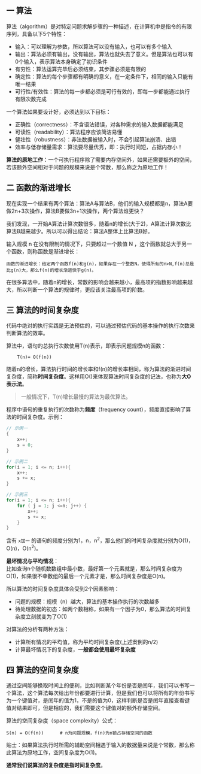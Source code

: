 ## 一 算法

算法（algorithm）是对特定问题求解步骤的一种描述，在计算机中是指令的有限序列，具备以下5个特性：
- 输入：可以理解为参数，所以算法可以没有输入，也可以有多个输入
- 输出：算法必须有输出，没有输出，算法也就失去了意义。但是算法也可以有0个输入，表示算法本身确定了初识条件
- 有穷性：算法运算完毕后必须结束，其步骤必须是有限的
- 确定性：算法的每个步骤都有明确的意义，在一定条件下，相同的输入只能有唯一结果
- 可行性/有效性：算法的每一步都必须是可行有效的，即每一步都能通过执行有限次数完成

一个算法如果要设计好，必须达到以下目标：
- 正确性（correctness）：不含语法错误，对各种需求的输入数据都能满足
- 可读性（readability）：算法程序应该简洁易懂
- 健壮性（robustness）：非法数据被输入时，不会引起算法崩溃、出错
- 效率与低存储量需求：算法要尽量优秀，即：执行时间短，占据内存小！

**算法的原地工作**：一个可执行程序除了需要内存空间外，如果还需要额外的空间，若该额外空间相对于问题的规模来说是个常数，那么称之为原地工作！  

## 二 函数的渐进增长

现在实现一个结果有两个算法：算法A与算法B，他们的输入规模都是n，算法A要做2n+3次操作，算法B要做3n+1次操作，两个算法谁更快？  

我们发现，一开始A算法计算次数很多，随着n的增长(大于2)，A算法计算次数比算法B越来越少。所以可以得出结论：算法A整体上比算法B好。  

输入规模 n 在没有限制的情况下，只要超过一个数值 N ，这个函数就总大于另一个函数，则称函数是渐进增长：
```
函数的渐进增长：给定两个函数f(n)和g(n)，如果存在一个整数N，使得所有的n>N,f(n)总是比g(n)大，那么f(n)的增长渐进快于g(n)。    
```

在很多算法中，随着n的增长，常数的影响会越来越小，最高项的指数影响越来越大，所以判断一个算法的规律时，更应该关注最高项的阶数。  

## 三 算法的时间复杂度

代码中绝对的执行实践是无法预估的，可以通过预估代码的基本操作的执行次数来判断算法的效率。  

算法中，语句的总执行次数使用T(n)表示，即表示问题规模n的函数：
```
    T(n)= O(f(n)) 
```

随着n的增长，算法执行时间的增长率和f(n)的增长率相同，称为算法的渐进时间复杂度，简称**时间复杂度**。这样用O()来体现算法时间复杂度的记法，也称为**大O表示法**。

> 一般情况下，T(n)增长最慢的算法为最优算法。  

程序中语句的重复执行的次数称为**频度**（frequency count），频度直接影响了算法的时间复杂度。示例：
```c
// 示例一
{
    x++; 
    s = 0;
}

// 示例二
for(i = 1; i <= n; i++){
    x++; 
    s += x;
}

// 示例三
for(i = 1; i <= n; i++){
    for ( j = 1; j <=n; j++) {
        x++; 
        s += x;
    }
}
```

含有 `x加一` 的语句的频度分别为1，n，n<sup>2</sup>，那么他们的时间复杂度就分别为O(1)，O(n)，O(n<sup>2</sup>)。

**最坏情况与平均情况**：   
比如查询n个随机数数组中最小数，最好第一个元素就是，那么时间复杂度为O(1)，如果很不幸数组的最后一个元素才是，那么时间复杂度是O(n)。   

所以算法的时间复杂度具体会受到2个因素影响：
- 问题的规模：规模（n）越大，算法的基本操作执行的次数越多
- 待处理数据的初态：如两个数相称，如果有一个因子为0，那么算法的时间复杂度立刻就变为了O(1)

对算法的分析有两种方法：
- 计算所有情况的平均值，称为平均时间复杂度(上述案例的n/2)
- 计算最坏情况下的复杂度，**一般都会使用最坏复杂度**  

## 四 算法的空间复杂度

通过空间能够换取时间上的便利，比如判断某个年份是否是闰年，我们可以书写一个算法，这个算法每次给出年份都要进行计算，但是我们也可以将所有的年份书写为一个键值对，是闰年的值为1，不是的值为0，这样判断是否是闰年直接查看键值对结果即可，但是相应的，我们需要这个键值对的额外存储空间。  

算法的空间复杂度（space complexity）公式：
```
S(n) = O(f(n))      # n为问题规模，f(n)为n锁占存储空间的函数
```

贴士：如果算法执行时所需的辅助空间相遇于输入的数据量来说是个常数，那么称此算法为原地工作，空间复杂度为O(1)。  

**通常我们说算法的复杂度是指时间复杂度**。 